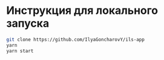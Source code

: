 # Инструкция для локального запуска

```bash
git clone https://github.com/IlyaGoncharovY/ils-app
yarn
yarn start
```
